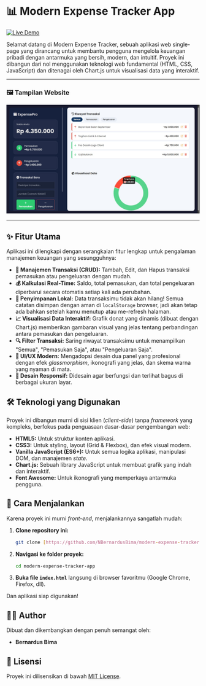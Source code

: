 # 📊 Modern Expense Tracker App

[![Live Demo](https://img.shields.io/badge/Live-Demo-brightgreen?style=for-the-badge&logo=github)](https://bernardusbima.github.io/modern-expense-tracker-app/)

Selamat datang di Modern Expense Tracker, sebuah aplikasi web single-page yang dirancang untuk membantu pengguna mengelola keuangan pribadi dengan antarmuka yang bersih, modern, dan intuitif. Proyek ini dibangun dari nol menggunakan teknologi web fundamental (HTML, CSS, JavaScript) dan ditenagai oleh Chart.js untuk visualisasi data yang interaktif.

---

### 🖼️ Tampilan Website
![Screenshot Portofolio](https://raw.githubusercontent.com/BernardusBima/modern-expense-tracker-app/main/images/HalamanUtama.jpeg)

---


## ✨ Fitur Utama

Aplikasi ini dilengkapi dengan serangkaian fitur lengkap untuk pengalaman manajemen keuangan yang sesungguhnya:

-   **📝 Manajemen Transaksi (CRUD):** Tambah, Edit, dan Hapus transaksi pemasukan atau pengeluaran dengan mudah.
-   **💰 Kalkulasi Real-Time:** Saldo, total pemasukan, dan total pengeluaran diperbarui secara otomatis setiap kali ada perubahan.
-   **💾 Penyimpanan Lokal:** Data transaksimu tidak akan hilang! Semua catatan disimpan dengan aman di `localStorage` browser, jadi akan tetap ada bahkan setelah kamu menutup atau me-refresh halaman.
-   **📈 Visualisasi Data Interaktif:** Grafik donat yang dinamis (dibuat dengan Chart.js) memberikan gambaran visual yang jelas tentang perbandingan antara pemasukan dan pengeluaran.
-   **🔍 Filter Transaksi:** Saring riwayat transaksimu untuk menampilkan "Semua", "Pemasukan Saja", atau "Pengeluaran Saja".
-   **🎨 UI/UX Modern:** Mengadopsi desain dua panel yang profesional dengan efek *glassmorphism*, ikonografi yang jelas, dan skema warna yang nyaman di mata.
-   **📱 Desain Responsif:** Didesain agar berfungsi dan terlihat bagus di berbagai ukuran layar.


## 🛠️ Teknologi yang Digunakan

Proyek ini dibangun murni di sisi klien (*client-side*) tanpa *framework* yang kompleks, berfokus pada penguasaan dasar-dasar pengembangan web:

-   **HTML5:** Untuk struktur konten aplikasi.
-   **CSS3:** Untuk styling, layout (Grid & Flexbox), dan efek visual modern.
-   **Vanilla JavaScript (ES6+):** Untuk semua logika aplikasi, manipulasi DOM, dan manajemen *state*.
-   **Chart.js:** Sebuah library JavaScript untuk membuat grafik yang indah dan interaktif.
-   **Font Awesome:** Untuk ikonografi yang memperkaya antarmuka pengguna.


## 🚀 Cara Menjalankan

Karena proyek ini murni *front-end*, menjalankannya sangatlah mudah:

1.  **Clone repository ini:**
    ```bash
    git clone [https://github.com/NBernardusBima/modern-expense-tracker-app.git](https://github.com/BernardusBima/modern-expense-tracker-app.git)
    ```
2.  **Navigasi ke folder proyek:**
    ```bash
    cd modern-expense-tracker-app
    ```
3.  **Buka file `index.html`** langsung di browser favoritmu (Google Chrome, Firefox, dll).

Dan aplikasi siap digunakan!


## 🧑‍💻 Author

Dibuat dan dikembangkan dengan penuh semangat oleh:

-   **Bernardus Bima**


## 📄 Lisensi

Proyek ini dilisensikan di bawah [MIT License](LICENSE).
